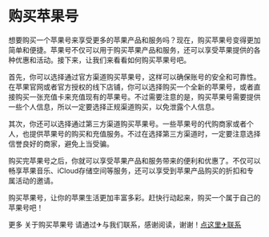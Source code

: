# 购买苹果号

想要购买一个苹果号来享受更多的苹果产品和服务吗？现在，购买苹果号变得更加简单和便捷。苹果号不仅可以用于购买苹果产品和服务，还可以享受苹果提供的各种优惠和活动。接下来，让我们来看看如何购买苹果号吧。

首先，你可以选择通过官方渠道购买苹果号，这样可以确保账号的安全和可靠性。在苹果官网或者官方授权的线下店铺，你可以选择购买一个全新的苹果号，或者直接购买一张充值卡来充值现有的苹果号。不过需要注意的是，购买苹果号需要提供一些个人信息，所以一定要选择正规渠道购买，以免泄露个人信息。

其次，你还可以选择通过第三方渠道购买苹果号。一些苹果号的代购商家或者个人，也提供苹果号的购买和充值服务。不过在选择第三方渠道时，一定要注意选择信誉良好的商家，避免上当受骗。

购买完苹果号之后，你就可以享受苹果产品和服务带来的便利和优惠了。不仅可以畅享苹果音乐、iCloud存储空间等服务，还可以享受到苹果产品购买的折扣和专属活动的邀请。

购买苹果号，让你的苹果生活更加丰富多彩。赶快行动起来，购买一个属于自己的苹果号吧！

更多 关于购买苹果号 请通过✈与我们联系，感谢阅读，谢谢！[点这里✈联系](https://ww.k02.cc)